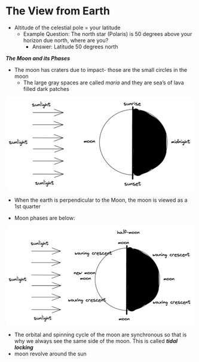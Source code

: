 # The View from Earth

- Altitude of the celestial pole = your latitude
    - Example Question: The north star (Polaris) is 50 degrees above your horizon due north, where are you?
        - Answer: Latitude 50 degrees north

***The Moon and its Phases***

- The moon has craters due to impact- those are the small circles in the moon
    - The large gray spaces are called *maria* and they are sea’s of lava filled dark patches

![Untitled](The%20View%20from%20Earth%205dd95ce83c604b11bcfdfb860baa6b6a/Untitled.png)

- When the earth is perpendicular to the Moon, the moon is viewed as a 1st quarter

- Moon phases are below:

![Untitled](The%20View%20from%20Earth%205dd95ce83c604b11bcfdfb860baa6b6a/Untitled%201.png)

- The orbital and spinning cycle of the moon are synchronous so that is why we always see the same side of the moon. This is called ***tidal locking***
- moon revolve around the sun